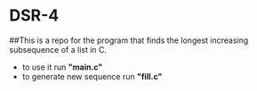 # DSR-4
##This is a repo for the program that finds the longest increasing subsequence of a list in C.

- to use it run **"main.c"**
- to generate new sequence run **"fill.c"**
